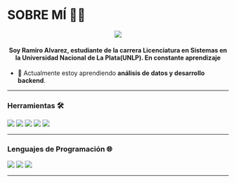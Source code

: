 <h1 align= "left"> SOBRE MÍ 👨‍💻</h1>
<p align="center">
<img align= "center" src = "https://vickyparra31.files.wordpress.com/2015/06/72dc52886e2463c29de9e703dce415e4c292e642495789.gif" />
</p>
<h4 align= "center"> Soy Ramiro Alvarez, estudiante de la carrera Licenciatura en Sistemas en la Universidad Nacional de La Plata(UNLP). En constante aprendizaje </h4>

- 🌱 Actualmente estoy aprendiendo **análisis de datos y desarrollo backend**.
---

### Herramientas 🛠️
<img src="https://img.shields.io/badge/-MongoDB-4DB33D?style=flat&logo=mongodb&logoColor=FFFFFF"> <img src="http://img.shields.io/badge/-Git-F1502F?style=flat&logo=git&logoColor=FFFFFF"> <img src="http://img.shields.io/badge/-Github-000000?style=flat&logo=github&logoColor=FFFFFF"> <img src="https://img.shields.io/badge/-MySQL-F29111?style=flat&logo=mysql&logoColor=FFFFFF"> <img src="http://img.shields.io/badge/-VS%20Code-007ACC?style=flat&logo=visual%20studio%20code&logoColor=white">

---

### Lenguajes de Programación 🌐
<img src="http://img.shields.io/badge/-Java-F89820?style=flat&logo=java&logoColor=black"> <img src="https://img.shields.io/badge/-C%20&%20C++-659ad2?style=flat&logo=c%2B%2B&logoColor=ffffff"> <img src="https://img.shields.io/badge/-Python-black?style=flat&logo=python&logoColor=white"> 

---

<!--
**ramialvarez/ramialvarez** is a ✨ _special_ ✨ repository because its `README.md` (this file) appears on your GitHub profile.

Here are some ideas to get you started:

- 🔭 I’m currently working on ...
- 🌱 I’m currently learning ...
- 👯 I’m looking to collaborate on ...
- 🤔 I’m looking for help with ...
- 💬 Ask me about ...
- 📫 How to reach me: ...
- 😄 Pronouns: ...
- ⚡ Fun fact: ...
-->
